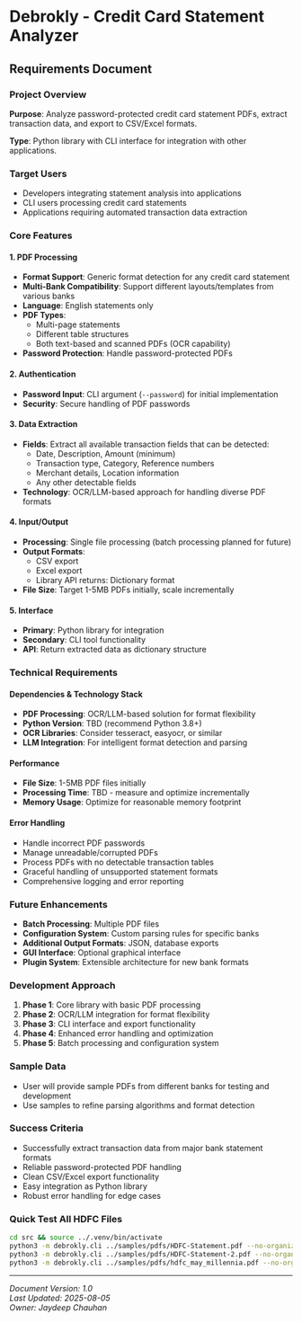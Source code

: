 # Debrokly - Credit Card Statement Analyzer
## Requirements Document

### Project Overview
**Purpose**: Analyze password-protected credit card statement PDFs, extract transaction data, and export to CSV/Excel formats.

**Type**: Python library with CLI interface for integration with other applications.

### Target Users
- Developers integrating statement analysis into applications
- CLI users processing credit card statements
- Applications requiring automated transaction data extraction

### Core Features

#### 1. PDF Processing
- **Format Support**: Generic format detection for any credit card statement
- **Multi-Bank Compatibility**: Support different layouts/templates from various banks
- **Language**: English statements only
- **PDF Types**: 
  - Multi-page statements
  - Different table structures
  - Both text-based and scanned PDFs (OCR capability)
- **Password Protection**: Handle password-protected PDFs

#### 2. Authentication
- **Password Input**: CLI argument (`--password`) for initial implementation
- **Security**: Secure handling of PDF passwords

#### 3. Data Extraction
- **Fields**: Extract all available transaction fields that can be detected:
  - Date, Description, Amount (minimum)
  - Transaction type, Category, Reference numbers
  - Merchant details, Location information
  - Any other detectable fields
- **Technology**: OCR/LLM-based approach for handling diverse PDF formats

#### 4. Input/Output
- **Processing**: Single file processing (batch processing planned for future)
- **Output Formats**: 
  - CSV export
  - Excel export
  - Library API returns: Dictionary format
- **File Size**: Target 1-5MB PDFs initially, scale incrementally

#### 5. Interface
- **Primary**: Python library for integration
- **Secondary**: CLI tool functionality
- **API**: Return extracted data as dictionary structure

### Technical Requirements

#### Dependencies & Technology Stack
- **PDF Processing**: OCR/LLM-based solution for format flexibility
- **Python Version**: TBD (recommend Python 3.8+)
- **OCR Libraries**: Consider tesseract, easyocr, or similar
- **LLM Integration**: For intelligent format detection and parsing

#### Performance
- **File Size**: 1-5MB PDF files initially
- **Processing Time**: TBD - measure and optimize incrementally
- **Memory Usage**: Optimize for reasonable memory footprint

#### Error Handling
- Handle incorrect PDF passwords
- Manage unreadable/corrupted PDFs  
- Process PDFs with no detectable transaction tables
- Graceful handling of unsupported statement formats
- Comprehensive logging and error reporting

### Future Enhancements
- **Batch Processing**: Multiple PDF files
- **Configuration System**: Custom parsing rules for specific banks
- **Additional Output Formats**: JSON, database exports
- **GUI Interface**: Optional graphical interface
- **Plugin System**: Extensible architecture for new bank formats

### Development Approach
1. **Phase 1**: Core library with basic PDF processing
2. **Phase 2**: OCR/LLM integration for format flexibility
3. **Phase 3**: CLI interface and export functionality
4. **Phase 4**: Enhanced error handling and optimization
5. **Phase 5**: Batch processing and configuration system

### Sample Data
- User will provide sample PDFs from different banks for testing and development
- Use samples to refine parsing algorithms and format detection
### Success Criteria
- Successfully extract transaction data from major bank statement formats
- Reliable password-protected PDF handling
- Clean CSV/Excel export functionality
- Easy integration as Python library
- Robust error handling for edge cases


### Quick Test All HDFC Files
```bash
cd src && source ../.venv/bin/activate
python3 -m debrokly.cli ../samples/pdfs/HDFC-Statement.pdf --no-organized
python3 -m debrokly.cli ../samples/pdfs/HDFC-Statement-2.pdf --no-organized  
python3 -m debrokly.cli ../samples/pdfs/hdfc_may_millennia.pdf --no-organized
```


---
*Document Version: 1.0*  
*Last Updated: 2025-08-05*  
*Owner: Jaydeep Chauhan*
